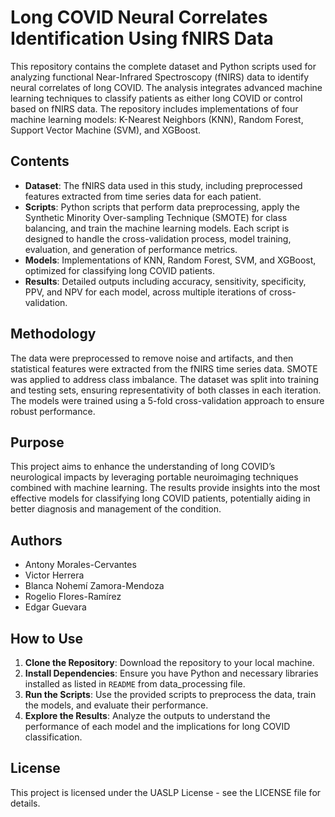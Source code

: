 # Long COVID Neural Correlates Identification Using fNIRS Data

This repository contains the complete dataset and Python scripts used for analyzing functional Near-Infrared Spectroscopy (fNIRS) data to identify neural correlates of long COVID. The analysis integrates advanced machine learning techniques to classify patients as either long COVID or control based on fNIRS data. The repository includes implementations of four machine learning models: K-Nearest Neighbors (KNN), Random Forest, Support Vector Machine (SVM), and XGBoost.

## Contents

- **Dataset**: The fNIRS data used in this study, including preprocessed features extracted from time series data for each patient.
- **Scripts**: Python scripts that perform data preprocessing, apply the Synthetic Minority Over-sampling Technique (SMOTE) for class balancing, and train the machine learning models. Each script is designed to handle the cross-validation process, model training, evaluation, and generation of performance metrics.
- **Models**: Implementations of KNN, Random Forest, SVM, and XGBoost, optimized for classifying long COVID patients.
- **Results**: Detailed outputs including accuracy, sensitivity, specificity, PPV, and NPV for each model, across multiple iterations of cross-validation.

## Methodology

The data were preprocessed to remove noise and artifacts, and then statistical features were extracted from the fNIRS time series data. SMOTE was applied to address class imbalance. The dataset was split into training and testing sets, ensuring representativity of both classes in each iteration. The models were trained using a 5-fold cross-validation approach to ensure robust performance.

## Purpose

This project aims to enhance the understanding of long COVID’s neurological impacts by leveraging portable neuroimaging techniques combined with machine learning. The results provide insights into the most effective models for classifying long COVID patients, potentially aiding in better diagnosis and management of the condition.

## Authors

- Antony Morales-Cervantes
- Victor Herrera
- Blanca Nohemí Zamora-Mendoza
- Rogelio Flores-Ramírez
- Edgar Guevara

## How to Use

1. **Clone the Repository**: Download the repository to your local machine.
2. **Install Dependencies**: Ensure you have Python and necessary libraries installed as listed in `README` from data_processing file.
3. **Run the Scripts**: Use the provided scripts to preprocess the data, train the models, and evaluate their performance.
4. **Explore the Results**: Analyze the outputs to understand the performance of each model and the implications for long COVID classification.

## License

This project is licensed under the UASLP License - see the LICENSE file for details.
